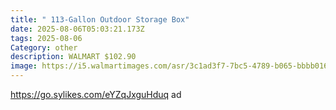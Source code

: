 ```yaml
---
title: " 113-Gallon Outdoor Storage Box"
date: 2025-08-06T05:03:21.173Z
tags: 2025-08-06
Category: other
description: WALMART $102.90
image: https://i5.walmartimages.com/asr/3c1ad3f7-7bc5-4789-b065-bbbb0164e590.90f757546170ca323333f22df7c10698.jpeg?odnHeight=2000&odnWidth=2000&odnBg=FFFFFF
---
```

https://go.sylikes.com/eYZqJxguHduq ad
